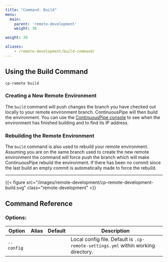 ```yaml
---
title: "Command: Build"
menu:
  main:
    parent: 'remote-development'
    weight: 30

weight: 30

aliases:
    - /remote-development/build-command/
---
```

## Using the Build Command

```
cp-remote build
```

### Creating a New Remote Environment

The `build` command will push changes the branch you have checked out locally to your remote environment branch. ContinuousPipe will then build the environment. You can use the [ContinuousPipe console](https://ui.continuouspipe.io/) to see when the environment has finished building and to find its IP address.

### Rebuilding the Remote Environment

The `build` command is also used to rebuild your remote environment. Assuming you are on the same branch used to create the new remote environment the command will force push the branch which will make ContinuousPipe rebuild the environment. If there has been no commit since the last build an empty commit is automatically made to force the rebuild.

***

{{< figure src="/images/remote-development/cp-remote-development-build.svg" class="remote-development" >}}

## Command Reference

### Options:

Option | Alias | Default | Description
-------|-------|---------|------------
`--config` | | | Local config file. Default is `.cp-remote-settings.yml` within working directory.
